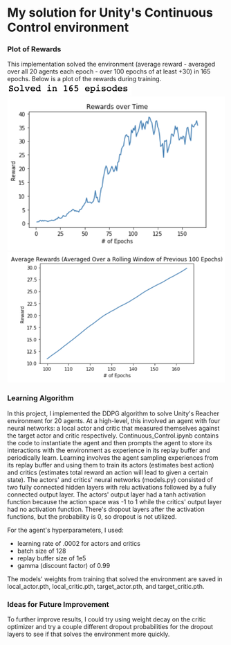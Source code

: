 # My solution for Unity's Continuous Control environment

### Plot of Rewards
This implementation solved the environment (average reward - averaged over all 20 agents each epoch - over 100 epochs of at least +30) in 165 epochs. Below is a plot of the rewards during training. 
![Solved in 165 epochs](https://github.com/k-staple/deep-reinforcement-learning/blob/master/p2_continuous-control/Num_Epochs_Solved_In.png "Plot of Rewards")
![Plot of Rewards](https://github.com/k-staple/deep-reinforcement-learning/blob/master/p2_continuous-control/Reward_Plot.png "Plot of Rewards")
![Plot of Rewards](https://github.com/k-staple/deep-reinforcement-learning/blob/master/p2_continuous-control/Averaged_Reward_Plot.png "Plot of Rewards")

### Learning Algorithm
In this project, I implemented the DDPG algorithm to solve Unity's Reacher environment for 20 agents. At a high-level, this involved an agent with four neural networks: a local actor and critic that measured themselves against the target actor and critic respectively. Continuous_Control.ipynb contains the code to instantiate the agent and then prompts the agent to store its interactions with the environment as experience in its replay buffer and periodically learn. Learning involves the agent sampling experiences from its replay buffer and using them to train its actors (estimates best action) and critics (estimates total reward an action will lead to given a certain state). 
The actors' and critics' neural networks (models.py) consisted of two fully connected hidden layers with relu activations followed by a fully connected output layer. The actors' output layer had a tanh activation function because the action space was -1 to 1 while the critics' output layer had no activation function. There's dropout layers after the activation functions, but the probability is 0, so dropout is not utilized.

For the agent's hyperparameters, I used: 
- learning rate of .0002 for actors and critics
- batch size of 128
- replay buffer size of 1e5
- gamma (discount factor) of 0.99

The models' weights from training that solved the environment are saved in local_actor.pth, local_critic.pth, target_actor.pth, and target_critic.pth.

### Ideas for Future Improvement
To further improve results, I could try using weight decay on the critic optimizer and try a couple different dropout probabilities for the dropout layers to see if that solves the environment more quickly. 
